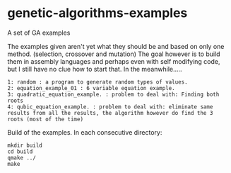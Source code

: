 # genetic-algorithms-examples
A set of GA examples

The examples given aren't yet what they should be and based on only one method. (selection, crossover and mutation)
The goal however is to build them in assembly languages and perhaps even with self modifying code, but I still have no clue how to start that.
In the meanwhile.....

    1: random : a program to generate random types of values.
    2: equation_example_01 : 6 variable equation example.
    3: quadratic_equation_example. : problem to deal with: Finding both roots
    4: qubic_equation_example. : problem to deal with: eliminate same results from all the results, the algorithm however do find the 3 roots (most of the time)


Build of the examples.
In each consecutive directory:
    
    mkdir build
    cd build
    qmake ../
    make
